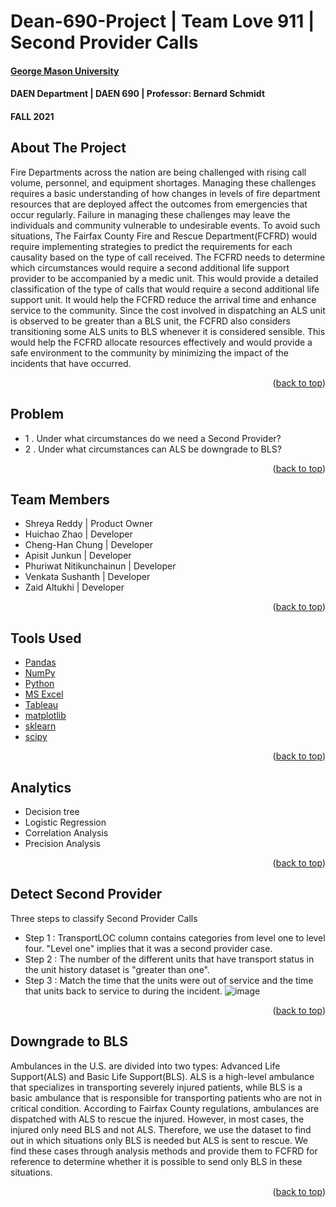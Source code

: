 # Dean-690-Project | Team Love 911 | Second Provider Calls
<div id="top"></div>
<!--
*** Thanks for checking out the Best-README-Template. If you have a suggestion
*** that would make this better, please fork the repo and create a pull request
*** or simply open an issue with the tag "enhancement".
*** Don't forget to give the project a star!
*** Thanks again! Now go create something AMAZING! :D
-->








#### [George Mason University](https://www2.gmu.edu)
#### DAEN Department | DAEN 690 | Professor: Bernard Schmidt
#### FALL 2021 



<!-- ABOUT THE PROJECT -->
## About The Project

Fire Departments across the nation are being challenged with rising call volume, personnel, and equipment shortages. Managing these challenges requires a basic understanding of how changes in levels of fire department resources that are deployed affect the outcomes from emergencies that occur regularly. Failure in managing these challenges may leave the individuals and community vulnerable to undesirable events. To avoid such situations, The Fairfax County Fire and Rescue Department(FCFRD) would require implementing strategies to predict the requirements for each causality based on the type of call received. The FCFRD needs to determine which circumstances would require a second additional life support provider to be accompanied by a medic unit. This would provide a detailed classification of the type of calls that would require a second additional life support unit. It would help the FCFRD reduce the arrival time and enhance service to the community.  Since the cost involved in dispatching an ALS unit is observed to be greater than a BLS unit, the FCFRD also considers transitioning some ALS units to BLS whenever it is considered sensible. This would help the FCFRD allocate resources effectively and would provide a safe environment to the community by minimizing the impact of the incidents that have occurred.

<p align="right">(<a href="#top">back to top</a>)</p>




## Problem

*  1 . Under what circumstances do we need a Second Provider?
*  2 . Under what circumstances can ALS be downgrade to BLS?

<p align="right">(<a href="#top">back to top</a>)</p>


## Team Members

* Shreya Reddy            | Product Owner
* Huichao Zhao            | Developer
* Cheng-Han Chung         | Developer
* Apisit Junkun           | Developer
* Phuriwat Nitikunchainun | Developer
* Venkata Sushanth        | Developer
* Zaid Altukhi            | Developer

<p align="right">(<a href="#top">back to top</a>)</p>



## Tools Used

* [Pandas](https://pandas.pydata.org)
* [NumPy](https://numpy.org)
* [Python](https://www.python.org/)
* [MS Excel](https://www.microsoft.com/en-us/microsoft-365/excel/)
* [Tableau](tableau.com/)
* [matplotlib](https://matplotlib.org/)
* [sklearn](https://scikit-learn.org)
* [scipy](https://www.scipy.org)

<p align="right">(<a href="#top">back to top</a>)</p>



## Analytics

* Decision tree
* Logistic Regression
* Correlation Analysis
* Precision Analysis

<p align="right">(<a href="#top">back to top</a>)</p>



## Detect Second Provider

Three steps to classify Second Provider Calls
*  Step 1 : TransportLOC column contains categories from level one to level four. "Level one" implies that it was a second provider case.
*  Step 2 : The number of the different units that have transport status in the unit history dataset is "greater than one".
*  Step 3 : Match the time that the units were out of service and the time that units back to service to during the incident.
![image](https://user-images.githubusercontent.com/62821251/144661891-7de92131-d9b8-40f2-b292-2bcc72a713db.png)


<p align="right">(<a href="#top">back to top</a>)</p>



## Downgrade to BLS

Ambulances in the U.S. are divided into two types: Advanced Life Support(ALS) and Basic Life Support(BLS). ALS is a high-level ambulance that specializes in transporting severely injured patients, while BLS is a basic ambulance that is responsible for transporting patients who are not in critical condition. According to Fairfax County regulations, ambulances are dispatched with ALS to rescue the injured. However, in most cases, the injured only need BLS and not ALS. Therefore, we use the dataset to find out in which situations only BLS is needed but ALS is sent to rescue. We find these cases through analysis methods and provide them to FCFRD for reference to determine whether it is possible to send only BLS in these situations.



<p align="right">(<a href="#top">back to top</a>)</p>



